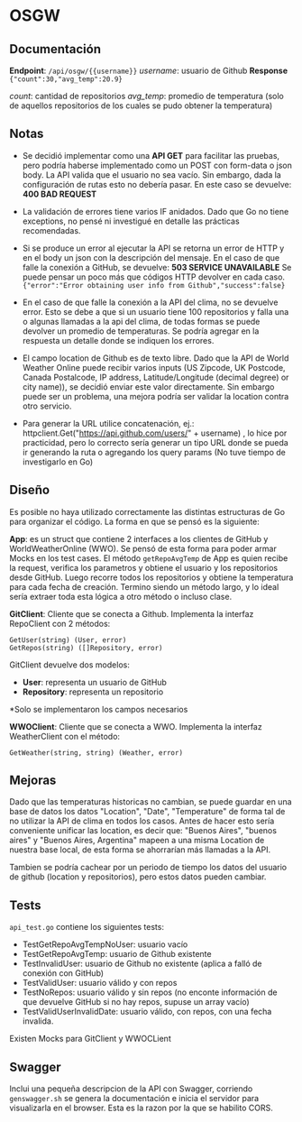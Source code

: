 # OSGW
## Documentación
**Endpoint**: `/api/osgw/{{username}}`
*username*: usuario de Github
**Response**
`{"count":30,"avg_temp":20.9}`

*count*: cantidad de repositorios
*avg_temp*: promedio de temperatura (solo de aquellos repositorios de los cuales se pudo obtener la temperatura)

## Notas

- Se decidió implementar como una **API GET** para facilitar las pruebas, pero podría haberse implementado como un POST con form-data o json body.
La API valida que el usuario no sea vacío. Sin embargo, dada la configuración de rutas esto no debería pasar. En este caso se devuelve: **400 BAD REQUEST**

- La validación de errores tiene varios IF anidados. Dado que Go no tiene exceptions, no pensé ni investigué en detalle las prácticas recomendadas.

- Si se produce un error al ejecutar la API se retorna un error de HTTP y en el body un json con la descripción del mensaje.
En el caso de que falle la conexión a GitHub, se devuelve: **503 SERVICE UNAVAILABLE**
Se puede pensar un poco más que códigos HTTP devolver en cada caso.
`{"error":"Error obtaining user info from Github","success":false}`

- En el caso de que falle la conexión a la API del clima, no se devuelve error. Esto se debe a que si un usuario tiene 100 repositorios y falla una o algunas llamadas a la api del clima, de todas formas se puede devolver un promedio de temperaturas. Se podría agregar en la respuesta un detalle donde se indiquen los errores.

- El campo location de Github es de texto libre. Dado que la API de World Weather Online puede recibir varios inputs (US Zipcode, UK Postcode, Canada Postalcode, IP address, Latitude/Longitude (decimal degree) or city name)), se decidió enviar este valor directamente. Sin embargo puede ser un problema, una mejora podría ser validar la location contra otro servicio.

- Para generar la URL utilice concatenación, ej.: httpclient.Get("https://api.github.com/users/" + username) , lo hice por practicidad, pero lo correcto sería generar un tipo URL donde se pueda ir generando la ruta o agregando los query params (No tuve tiempo de investigarlo en Go)

## Diseño

Es posible no haya utilizado correctamente las distintas estructuras de Go para organizar el código. La forma en que se pensó es la siguiente:

**App**: es un struct que contiene 2 interfaces a los clientes de GitHub y WorldWeatherOnline (WWO). Se pensó de esta forma para poder armar Mocks en los test cases.
El método `getRepoAvgTemp` de App es quien recibe la request, verifica los parametros y obtiene el usuario y los repositorios desde GitHub. Luego recorre todos los repositorios y obtiene la temperatura para cada fecha de creación. Termino siendo un método largo, y lo ideal sería extraer toda esta lógica a otro método o incluso clase.

**GitClient**: Cliente que se conecta a Github. Implementa la interfaz RepoClient con 2 métodos: 
```
GetUser(string) (User, error)
GetRepos(string) ([]Repository, error)
```
GitClient devuelve dos modelos:

- **User**: representa un usuario de GitHub
- **Repository**: representa un repositorio

*Solo se implementaron los campos necesarios

**WWOClient**: Cliente que se conecta a WWO. Implementa la interfaz WeatherClient con el método:
```
GetWeather(string, string) (Weather, error)
```

## Mejoras

Dado que las temperaturas historicas no cambian, se puede guardar en una base de datos los datos "Location", "Date", "Temperature" de forma tal de no utilizar la API de clima en todos los casos. Antes de hacer esto sería conveniente unificar las location, es decir que: "Buenos Aires", "buenos aires" y "Buenos Aires, Argentina" mapeen a una misma Location de nuestra base local, de esta forma se ahorrarían más llamadas a la API.

Tambien se podría cachear por un periodo de tiempo los datos del usuario de github (location y repositorios), pero estos datos pueden cambiar.

## Tests

`api_test.go` contiene los siguientes tests:

- TestGetRepoAvgTempNoUser: usuario vacío
- TestGetRepoAvgTemp: usuario de Github existente
- TestInvalidUser: usuario de Github no existente (aplica a falló de conexión con GitHub)
- TestValidUser: usuario válido y con repos
- TestNoRepos: usuario válido y sin repos (no enconte información de que devuelve GitHub si no hay repos, supuse un array vacío)
- TestValidUserInvalidDate: usuario válido, con repos, con una fecha invalida.

Existen Mocks para GitClient y WWOCLient

## Swagger
Inclui una pequeña descripcion de la API con Swagger, corriendo `genswagger.sh` se genera la documentación e inicia el servidor para visualizarla en el browser. Esta es la razon por la que se habilito CORS.
